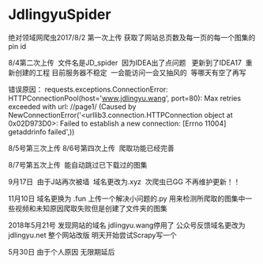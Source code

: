 # JdlingyuSpider

绝对领域网爬虫2017/8/2 第一次上传  获取了网站总页数及每一页的每一个图集的pin id


8/4第二次上传  文件名是JD_spider  因为IDEA出了点问题   更新到了IDEA17  重新创建的工程
目前服务器不稳定  一会能访问一会又抽风的  等哪天有空了再写  

错误原因：
requests.exceptions.ConnectionError: HTTPConnectionPool(host='www.jdlingyu.wang', port=80): Max retries exceeded with url: //page1/ (Caused by NewConnectionError('<urllib3.connection.HTTPConnection object at 0x02D973D0>: Failed to establish a new connection: [Errno 11004] getaddrinfo failed',))


8/5号第三次上传
8/6号第四次上传  爬取功能已经完善


8/7号第五次上传  能自动跳过已下载过的图集  



9月17日  由于J站再次被墙  域名更改为.xyz  次爬虫已GG
不再维护更新！！


11月10日 域名更换为 .fun
上传一个解决小问题的.py
用来检测所爬取的图集中一些视频和未知原因爬取失败但是创建了文件夹的图集


2018年5月21号
发现网站的域名 jdlingyu.wang停用了
公众号反馈域名更改为 jdlingyu.net
整个网站改版
明天开始尝试Scrapy写一个

5月30日 
由于个人原因  无限期延后
